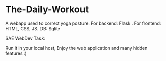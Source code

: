 # The-Daily-Workout
A webapp used to correct yoga posture.  For backend: Flask . For frontend: HTML, CSS, JS. DB: Sqlite

SAE WebDev Task:

Run it in your local host, Enjoy the web application and many hidden features :)
